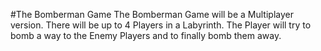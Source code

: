 #The Bomberman Game
The Bomberman Game will be a Multiplayer version. There will be up to 4 Players in a
Labyrinth. The Player will try to bomb a way to the Enemy Players and to finally bomb them
away.